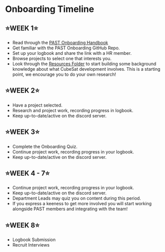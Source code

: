 # Onboarding Timeline

## ⭐WEEK 1⭐
- Read through the [PAST Onboarding Handbook](https://github.com/PerthAerospaceStudentTeam/Onboarding/blob/main/0.%20Resources/PAST%20Onboarding%20Handbook%20S1-2025.pdf)
- Get familiar with the PAST Onboarding GitHub Repo. 
- Set up your logbook and share the link with a HR member.
- Browse projects to select one that interests you.
- Look through the [Resources Folder](https://github.com/PerthAerospaceStudentTeam/Onboarding/tree/main/0.%20Resources) to start building some background
  knowledge about what CubeSat development involves. This is a starting point, we encourage you to do your own research!

## ⭐WEEK 2⭐
- Have a project selected.
- Research and project work, recording progress in logbook.
- Keep up-to-date/active on the discord server.
  
## ⭐WEEK 3⭐
- Complete the Onboarding Quiz.
- Continue project work, recording progress in your logbook.
- Keep up-to-date/active on the discord server.

## ⭐WEEK 4 - 7⭐
- Continue project work, recording progress in your logbook.
- Keep up-to-date/active on the discord server.
- Department Leads may quiz you on content during this period.
- If you express a keeness to get more involved you will start working alongside PAST members and integrating with the team!

## ⭐WEEK 8⭐
- Logbook Submission
- Recruit Interviews
